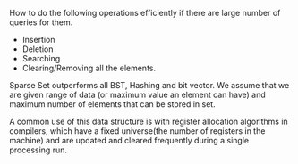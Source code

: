 How to do the following operations efficiently if there are large number of queries for them.
* Insertion
* Deletion
* Searching
* Clearing/Removing all the elements.

Sparse Set outperforms all BST, Hashing and bit vector. We assume that we are given range of data (or maximum value an 
element can have) and maximum number of elements that can be stored in set.

A common use of this data structure is with register allocation algorithms in compilers, which have a fixed universe(the 
number of registers in the machine) and are updated and cleared frequently during a single processing run.
